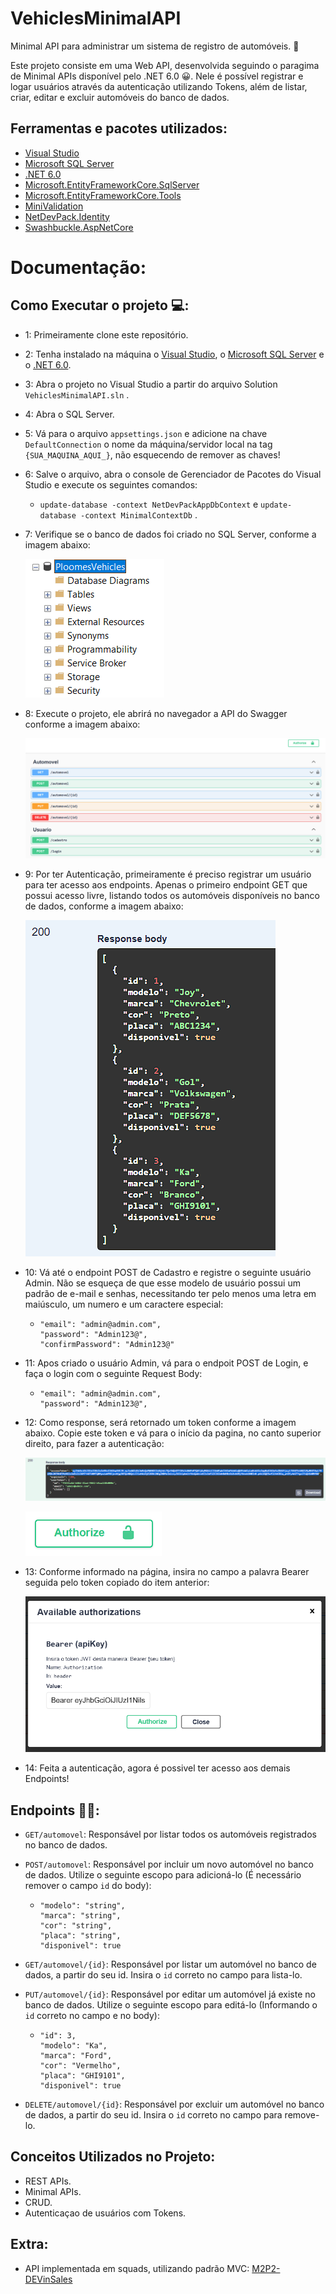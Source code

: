 # VehiclesMinimalAPI
Minimal API para administrar um sistema de registro de automóveis. :car:	

Este projeto consiste em uma Web API, desenvolvida seguindo o paragima de Minimal APIs disponível pelo .NET 6.0 :grinning:. Nele é possível registrar e logar usuários através da autenticação utilizando Tokens, além de listar, criar, editar e excluir automóveis do banco de dados.

## Ferramentas e pacotes utilizados:
- [Visual Studio](https://visualstudio.microsoft.com/pt-br/)
- [Microsoft SQL Server](https://www.microsoft.com/pt-br/sql-server/sql-server-2019)
- [.NET 6.0](https://dotnet.microsoft.com/pt-br/download)
- [Microsoft.EntityFrameworkCore.SqlServer](https://www.nuget.org/packages/Microsoft.EntityFrameworkCore.SqlServer/)
- [Microsoft.EntityFrameworkCore.Tools](https://www.nuget.org/packages/Microsoft.EntityFrameworkCore.Tools)
- [MiniValidation](https://www.nuget.org/packages/MiniValidation/0.8.0?_src=template)
- [NetDevPack.Identity](https://www.nuget.org/packages/NetDevPack.Identity/6.0.5?_src=template)
- [Swashbuckle.AspNetCore](https://www.nuget.org/packages/Swashbuckle.AspNetCore/6.5.0?_src=template)

# Documentação:
## Como Executar o projeto :computer::
- 1: Primeiramente clone este repositório.
- 2: Tenha instalado na máquina o [Visual Studio](https://visualstudio.microsoft.com/pt-br/), o [Microsoft SQL Server](https://www.microsoft.com/pt-br/sql-server/sql-server-2019) e o [.NET 6.0](https://dotnet.microsoft.com/pt-br/download).
- 3: Abra o projeto no Visual Studio a partir do arquivo Solution ```VehiclesMinimalAPI.sln``` .
- 4: Abra o SQL Server.
- 5: Vá para o arquivo ```appsettings.json``` e adicione na chave ```DefaultConnection``` o nome da máquina/servidor local na tag ```{SUA_MAQUINA_AQUI_}```, não esquecendo de remover as chaves!
- 6: Salve o arquivo, abra o console de Gerenciador de Pacotes do Visual Studio e execute os seguintes comandos:
  - ```update-database -context NetDevPackAppDbContext``` e ```update-database -context MinimalContextDb``` .
- 7: Verifique se o banco de dados foi criado no SQL Server, conforme a imagem abaixo:

   ![Imagem SQL Server](images/sqlserver.PNG)
    
- 8: Execute o projeto, ele abrirá no navegador a API do Swagger conforme a imagem abaixo:
  
   ![Imagem do Swagger](images/swagger.PNG)
    
- 9: Por ter Autenticação, primeiramente é preciso registrar um usuário para ter acesso aos endpoints. Apenas o primeiro endpoint  GET que possui acesso livre, listando todos os automóveis disponíveis no banco de dados, conforme a imagem abaixo:
  
   ![Imagem imagem do endpoint get](images/getautomovel.PNG)
    
- 10: Vá até o endpoint POST de Cadastro e registre o seguinte usuário Admin. Não se esqueça de que esse modelo de usuário possui um padrão de e-mail e senhas, necessitando ter pelo menos uma letra em maiúsculo, um numero e um caractere especial:
  - ```
    "email": "admin@admin.com",
    "password": "Admin123@",
    "confirmPassword": "Admin123@"
    ```
- 11: Apos criado o usuário Admin, vá para o endpoit POST de Login, e faça o login com o seguinte Request Body:
  - ```
    "email": "admin@admin.com",
    "password": "Admin123@",
    ```
- 12: Como response, será retornado um token conforme a imagem abaixo. Copie este token e vá para o início da pagina, no canto superior direito, para fazer a autenticação:
  
   ![Imagem do Token](images/logintoken.PNG)
    
   ![Imagem do Authorize](images/authorize.PNG)
    
- 13: Conforme informado na página, insira no campo a palavra Bearer seguida pelo token copiado do item anterior:
  
   ![Imagem autenticação](images/BearerToken.PNG)
    
- 14: Feita a autenticação, agora é possivel ter acesso aos demais Endpoints!

## Endpoints :man_technologist::
- ```GET/automovel```: Responsável por listar todos os automóveis registrados no banco de dados.

- ```POST/automovel```: Responsável por incluir um novo automóvel no banco de dados. Utilize o seguinte escopo para adicioná-lo (É necessário remover o campo ```id``` do body):
  - ```
    "modelo": "string",
    "marca": "string",
    "cor": "string",
    "placa": "string",
    "disponivel": true
    ```
- ```GET/automovel/{id}```: Responsável por listar um automóvel no banco de dados, a partir do seu id. Insira o ```id``` correto no campo para lista-lo.
- ```PUT/automovel/{id}```: Responsável por editar um automóvel já existe no banco de dados. Utilize o seguinte escopo para editá-lo (Informando o ```id``` correto no campo e no body):
  - ```
    "id": 3,
    "modelo": "Ka",
    "marca": "Ford",
    "cor": "Vermelho",
    "placa": "GHI9101",
    "disponivel": true
    ```
- ```DELETE/automovel/{id}```: Responsável por excluir um automóvel no banco de dados, a partir do seu id. Insira o ```id``` correto no campo para remove-lo.

## Conceitos Utilizados no Projeto:
- REST APIs.
- Minimal APIs.
- CRUD.
- Autenticaçao de usuários com Tokens. 

## Extra:
- API implementada em squads, utilizando padrão MVC: [M2P2-DEVinSales](https://github.com/DEVin-Softplan/M2P2-DEVinSales)
